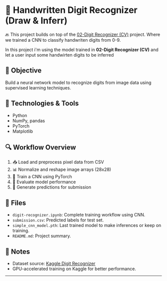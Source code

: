 # 🔢 Handwritten Digit Recognizer (Draw & Inferr)
🔙 This project builds on top of the [02-Digit Recognizer (CV)](https://github.com/Ignaciodibella/Data-Science-AI-Projects/tree/main/02-Digit%20Recognizer%20(CV)) project. Where we trained a CNN to classify handwriten digits from 0-9.

In this project i'm using the model trained in **02-Digit Recognizer (CV)** and let a user input some handwirten digits to be inferred


## 🎯 Objective

Build a neural network model to recognize digits from image data using supervised learning techniques.

## 🧰 Technologies & Tools

- Python
- NumPy, pandas
- PyTorch
- Matplotlib

## 🔍 Workflow Overview

1. 📥 Load and preprocess pixel data from CSV
2. 📊 Normalize and reshape image arrays (28x28)
3. 🧠 Train a CNN using PyTorch
4. 🧪 Evaluate model performance
5. 📩 Generate predictions for submission

## 📁 Files

- `digit-recognizer.ipynb`: Complete training workflow using CNN.
- `submission.csv`: Predicted labels for test set.
- `simple_cnn_model.pth`: Last trained model to make inferences or keep on training.
- `README.md`: Project summary.

## 📌 Notes

- Dataset source: [Kaggle Digit Recognizer](https://www.kaggle.com/competitions/digit-recognizer)
- GPU-accelerated training on Kaggle for better performance.

---

